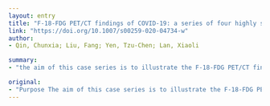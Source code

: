 ```yaml
---
layout: entry
title: "F-18-FDG PET/CT findings of COVID-19: a series of four highly suspected cases"
link: "https://doi.org/10.1007/s00259-020-04734-w"
author:
- Qin, Chunxia; Liu, Fang; Yen, Tzu-Chen; Lan, Xiaoli

summary:
- "the aim of this case series is to illustrate the F-18-FDG PET/CT findings of patients with acute respiratory disease caused by COVID-19 in Wuhan, Hubei province of China. Results All patients had peripheral ground-glass opacities and/or lung consolidations in more than two pulmonary lobes. Lung lesions were characterized by a high F-18 FDG uptake and there was evidence of lymph node involvement."

original:
- "Purpose The aim of this case series is to illustrate the F-18-FDG PET/CT findings of patients with acute respiratory disease caused by COVID-19 in Wuhan, Hubei province of China. Methods We describe the F-18-FDG PET/CT results from four patients who were admitted to the hospital with respiratory symptoms and fever between January 13 and January 20, 2020, when the COVID-19 outbreak was still unrecognized and the virus infectivity was unknown. A retrospective review of the patients' medical history, clinical and laboratory data, as well as imaging findings strongly suggested a diagnosis of COVID-19. Results All patients had peripheral ground-glass opacities and/or lung consolidations in more than two pulmonary lobes. Lung lesions were characterized by a high F-18-FDG uptake and there was evidence of lymph node involvement. Conversely, disseminated disease was absent, a finding suggesting that COVID-19 has pulmonary tropism. Conclusions Although F-18-FDG PET/CT cannot be routinely used in an emergency setting and is generally not recommended for infectious diseases, our pilot data shed light on the potential clinical utility of this imaging technique in the differential diagnosis of complex cases."
---
```


